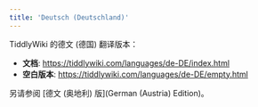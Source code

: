 ```yaml
---
title: 'Deutsch (Deutschland)'
---
```


TiddlyWiki 的德文 (德国) 翻译版本：

* **文档**: <https://tiddlywiki.com/languages/de-DE/index.html>
* **空白版本**: <https://tiddlywiki.com/languages/de-DE/empty.html>

另请参阅 [德文 (奥地利) 版](German (Austria) Edition)。
